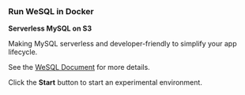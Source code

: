 
<br>

### Run WeSQL in Docker
**Serverless MySQL on S3**

Making MySQL serverless and developer-friendly to simplify your app lifecycle.

See the [WeSQL Document](https://wesql.io/) for more details.

Click the **Start** button to start an experimental environment.